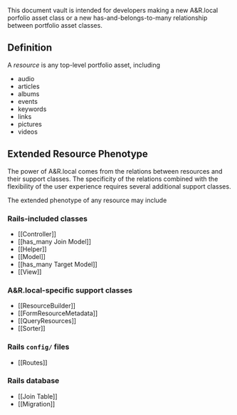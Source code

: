 This document vault is intended for developers making a new A&R.local porfolio asset class or a new has-and-belongs-to-many relationship between portfolio asset classes.

## Definition

A *resource* is any top-level portfolio asset, including

- audio
- articles
- albums
- events
- keywords
- links
- pictures
- videos

## Extended Resource Phenotype

The power of A&R.local comes from the relations between resources and their support classes. The specificity of the relations combined with the flexibility of the user experience requires several additional support classes.

The extended phenotype of any resource may include

### Rails-included classes

- [[Controller]]
- [[has_many Join Model]]
- [[Helper]]
- [[Model]]
- [[has_many Target Model]]
- [[View]]

### A&R.local-specific support classes

- [[ResourceBuilder]]
- [[FormResourceMetadata]]
- [[QueryResources]]
- [[Sorter]]

### Rails `config/` files

- [[Routes]]

###  Rails database 

- [[Join Table]]
- [[Migration]]

